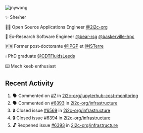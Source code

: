 ![jnywong](https://readme-typing-svg.demolab.com/?font=Intel+One+Mono&size=36&duration=3000&pause=1000&color=6bc46d&vCenter=true&width=170&lines=jnywong)

✨ She/her

👩‍💻 Open Source Applications Engineer [@2i2c-org](https://2i2c.org/)

🐻 Ex-Research Software Engineer [@bear-rsg](https://github.com/bear-rsg) [@baskerville-hpc](https://github.com/baskerville-hpc) 

🇫🇷 Former post-doctorante [@IPGP](https://github.com/IPGP) et [@ISTerre](https://www.isterre.fr/) 

💧 PhD graduate [@CDTFluidsLeeds](https://fluid-dynamics.leeds.ac.uk/) 

⌨️ Mech keeb enthusiast 

## Recent Activity 

<!--START_SECTION:activity-->
1. 🗣 Commented on [#7](https://github.com/2i2c-org/jupyterhub-cost-monitoring/pull/7#issuecomment-3201894038) in [2i2c-org/jupyterhub-cost-monitoring](https://github.com/2i2c-org/jupyterhub-cost-monitoring)
2. 🗣 Commented on [#6393](https://github.com/2i2c-org/infrastructure/issues/6393#issuecomment-3201887386) in [2i2c-org/infrastructure](https://github.com/2i2c-org/infrastructure)
3. 🔒 Closed issue [#6569](https://github.com/2i2c-org/infrastructure/issues/6569) in [2i2c-org/infrastructure](https://github.com/2i2c-org/infrastructure)
4. 🔒 Closed issue [#6394](https://github.com/2i2c-org/infrastructure/issues/6394) in [2i2c-org/infrastructure](https://github.com/2i2c-org/infrastructure)
5. 🔓 Reopened issue [#6393](https://github.com/2i2c-org/infrastructure/issues/6393) in [2i2c-org/infrastructure](https://github.com/2i2c-org/infrastructure)
<!--END_SECTION:activity-->
